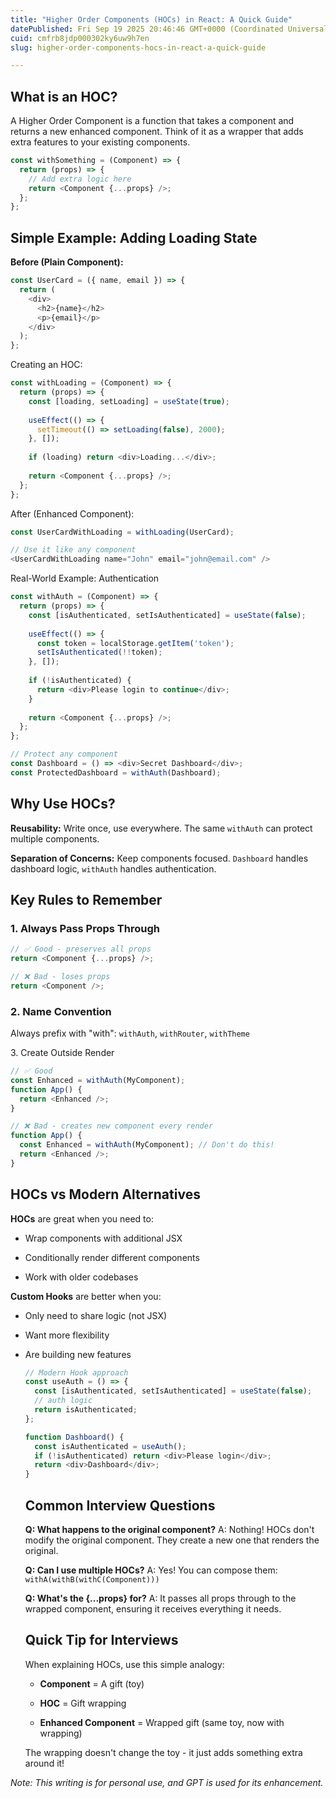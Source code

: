 ```yaml
---
title: "Higher Order Components (HOCs) in React: A Quick Guide"
datePublished: Fri Sep 19 2025 20:46:46 GMT+0000 (Coordinated Universal Time)
cuid: cmfrb8jdp000302ky6uw9h7en
slug: higher-order-components-hocs-in-react-a-quick-guide

---
```


## What is an HOC?

A Higher Order Component is a function that takes a component and returns a new enhanced component. Think of it as a wrapper that adds extra features to your existing components.

```javascript
const withSomething = (Component) => {
  return (props) => {
    // Add extra logic here
    return <Component {...props} />;
  };
};
```

## Simple Example: Adding Loading State

**Before (Plain Component):**

```javascript
const UserCard = ({ name, email }) => {
  return (
    <div>
      <h2>{name}</h2>
      <p>{email}</p>
    </div>
  );
};
```

Creating an HOC:

```javascript
const withLoading = (Component) => {
  return (props) => {
    const [loading, setLoading] = useState(true);
    
    useEffect(() => {
      setTimeout(() => setLoading(false), 2000);
    }, []);
    
    if (loading) return <div>Loading...</div>;
    
    return <Component {...props} />;
  };
};
```

After (Enhanced Component):

```javascript
const UserCardWithLoading = withLoading(UserCard);

// Use it like any component
<UserCardWithLoading name="John" email="john@email.com" />
```

Real-World Example: Authentication

```javascript
const withAuth = (Component) => {
  return (props) => {
    const [isAuthenticated, setIsAuthenticated] = useState(false);
    
    useEffect(() => {
      const token = localStorage.getItem('token');
      setIsAuthenticated(!!token);
    }, []);
    
    if (!isAuthenticated) {
      return <div>Please login to continue</div>;
    }
    
    return <Component {...props} />;
  };
};

// Protect any component
const Dashboard = () => <div>Secret Dashboard</div>;
const ProtectedDashboard = withAuth(Dashboard);
```

## Why Use HOCs?

**Reusability:** Write once, use everywhere. The same `withAuth` can protect multiple components.

**Separation of Concerns:** Keep components focused. `Dashboard` handles dashboard logic, `withAuth` handles authentication.

## Key Rules to Remember

### 1\. Always Pass Props Through

```javascript
// ✅ Good - preserves all props
return <Component {...props} />;

// ❌ Bad - loses props
return <Component />;
```

### 2\. Name Convention

Always prefix with "with": `withAuth`, `withRouter`, `withTheme`

3\. Create Outside Render

```javascript
// ✅ Good
const Enhanced = withAuth(MyComponent);
function App() {
  return <Enhanced />;
}

// ❌ Bad - creates new component every render
function App() {
  const Enhanced = withAuth(MyComponent); // Don't do this!
  return <Enhanced />;
}
```

## HOCs vs Modern Alternatives

**HOCs** are great when you need to:

* Wrap components with additional JSX
    
* Conditionally render different components
    
* Work with older codebases
    

**Custom Hooks** are better when you:

* Only need to share logic (not JSX)
    
* Want more flexibility
    
* Are building new features
    
    ```javascript
    // Modern Hook approach
    const useAuth = () => {
      const [isAuthenticated, setIsAuthenticated] = useState(false);
      // auth logic
      return isAuthenticated;
    };
    
    function Dashboard() {
      const isAuthenticated = useAuth();
      if (!isAuthenticated) return <div>Please login</div>;
      return <div>Dashboard</div>;
    }
    ```
    
    ## Common Interview Questions
    
    **Q: What happens to the original component?** A: Nothing! HOCs don't modify the original component. They create a new one that renders the original.
    
    **Q: Can I use multiple HOCs?** A: Yes! You can compose them: `withA(withB(withC(Component)))`
    
    **Q: What's the {...props} for?** A: It passes all props through to the wrapped component, ensuring it receives everything it needs.
    
    ## Quick Tip for Interviews
    
    When explaining HOCs, use this simple analogy:
    
    * **Component** = A gift (toy)
        
    * **HOC** = Gift wrapping
        
    * **Enhanced Component** = Wrapped gift (same toy, now with wrapping)
        
    
    The wrapping doesn't change the toy - it just adds something extra around it!
    

*Note: This writing is for personal use, and GPT is used for its enhancement.*